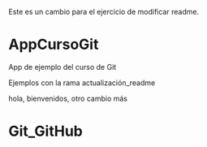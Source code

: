 Este es un cambio para el ejercicio de modificar readme.

# AppCursoGit
App de ejemplo del curso de Git

Ejemplos con la rama actualización_readme

hola, bienvenidos, otro cambio más

# Git_GitHub
